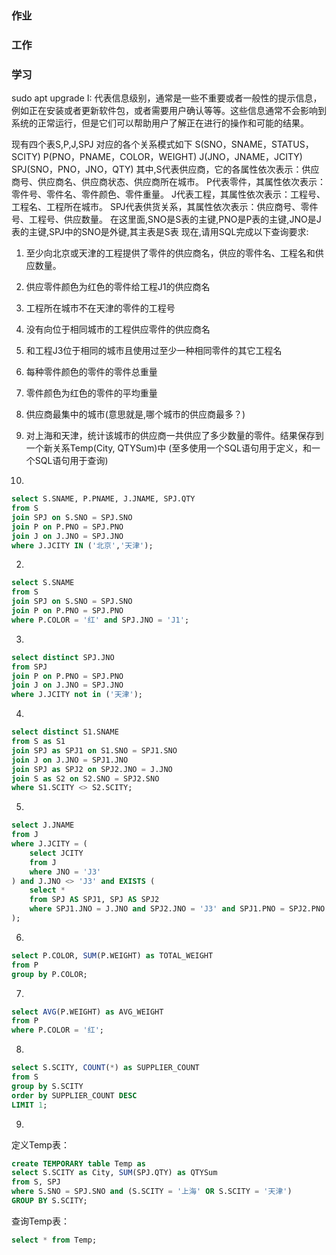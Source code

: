 ### 作业

### 工作


### 学习
sudo apt upgrade
I: 代表信息级别，通常是一些不重要或者一般性的提示信息，例如正在安装或者更新软件包，或者需要用户确认等等。这些信息通常不会影响到系统的正常运行，但是它们可以帮助用户了解正在进行的操作和可能的结果。





现有四个表S,P,J,SPJ
对应的各个关系模式如下
S(SNO，SNAME，STATUS，SCITY)
P(PNO，PNAME，COLOR，WEIGHT)
J(JNO，JNAME，JCITY)
SPJ(SNO，PNO，JNO，QTY)
其中,S代表供应商，它的各属性依次表示：供应商号、供应商名、供应商状态、供应商所在城市。
P代表零件，其属性依次表示：零件号、零件名、零件颜色、零件重量。
J代表工程，其属性依次表示：工程号、工程名、工程所在城市。
SPJ代表供货关系，其属性依次表示：供应商号、零件号、工程号、供应数量。
在这里面,SNO是S表的主键,PNO是P表的主键,JNO是J表的主键,SPJ中的SNO是外键,其主表是S表
现在,请用SQL完成以下查询要求:
1. 至少向北京或天津的工程提供了零件的供应商名，供应的零件名、工程名和供应数量。
2. 供应零件颜色为红色的零件给工程J1的供应商名
3. 工程所在城市不在天津的零件的工程号
4. 没有向位于相同城市的工程供应零件的供应商名
5. 和工程J3位于相同的城市且使用过至少一种相同零件的其它工程名
6. 每种零件颜色的零件的零件总重量
7. 零件颜色为红色的零件的平均重量
8. 供应商最集中的城市(意思就是,哪个城市的供应商最多？)
9. 对上海和天津，统计该城市的供应商一共供应了多少数量的零件。结果保存到一个新关系Temp(City, QTYSum)中 (至多使用一个SQL语句用于定义，和一个SQL语句用于查询)


1.
```sql
select S.SNAME, P.PNAME, J.JNAME, SPJ.QTY
from S 
join SPJ on S.SNO = SPJ.SNO 
join P on P.PNO = SPJ.PNO
join J on J.JNO = SPJ.JNO
where J.JCITY IN ('北京','天津');
```

2.
```sql
select S.SNAME
from S 
join SPJ on S.SNO = SPJ.SNO 
join P on P.PNO = SPJ.PNO
where P.COLOR = '红' and SPJ.JNO = 'J1';

```

3.
```sql
select distinct SPJ.JNO
from SPJ 
join P on P.PNO = SPJ.PNO
join J on J.JNO = SPJ.JNO
where J.JCITY not in ('天津');
```

4.
```sql
select distinct S1.SNAME
from S as S1 
join SPJ as SPJ1 on S1.SNO = SPJ1.SNO 
join J on J.JNO = SPJ1.JNO
join SPJ as SPJ2 on SPJ2.JNO = J.JNO
join S as S2 on S2.SNO = SPJ2.SNO
where S1.SCITY <> S2.SCITY;
```

5.
```sql
select J.JNAME
from J
where J.JCITY = (
    select JCITY
    from J
    where JNO = 'J3'
) and J.JNO <> 'J3' and EXISTS (
    select *
    from SPJ AS SPJ1, SPJ AS SPJ2
    where SPJ1.JNO = J.JNO and SPJ2.JNO = 'J3' and SPJ1.PNO = SPJ2.PNO
);
```

6.
```sql
select P.COLOR, SUM(P.WEIGHT) as TOTAL_WEIGHT
from P 
group by P.COLOR;
```

7.
```sql
select AVG(P.WEIGHT) as AVG_WEIGHT
from P 
where P.COLOR = '红';
```

8.
```sql
select S.SCITY, COUNT(*) as SUPPLIER_COUNT
from S 
group by S.SCITY
order by SUPPLIER_COUNT DESC
LIMIT 1;
```

9.
定义Temp表：

```sql
create TEMPORARY table Temp as
select S.SCITY as City, SUM(SPJ.QTY) as QTYSum
from S, SPJ
where S.SNO = SPJ.SNO and (S.SCITY = '上海' OR S.SCITY = '天津')
GROUP BY S.SCITY;
```

查询Temp表：

```sql
select * from Temp;
```











